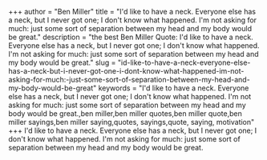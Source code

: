 +++
author = "Ben Miller"
title = "I'd like to have a neck. Everyone else has a neck, but I never got one; I don't know what happened. I'm not asking for much: just some sort of separation between my head and my body would be great."
description = "the best Ben Miller Quote: I'd like to have a neck. Everyone else has a neck, but I never got one; I don't know what happened. I'm not asking for much: just some sort of separation between my head and my body would be great."
slug = "id-like-to-have-a-neck-everyone-else-has-a-neck-but-i-never-got-one-i-dont-know-what-happened-im-not-asking-for-much:-just-some-sort-of-separation-between-my-head-and-my-body-would-be-great"
keywords = "I'd like to have a neck. Everyone else has a neck, but I never got one; I don't know what happened. I'm not asking for much: just some sort of separation between my head and my body would be great.,ben miller,ben miller quotes,ben miller quote,ben miller sayings,ben miller saying,quotes, sayings,quote, saying, motivation"
+++
I'd like to have a neck. Everyone else has a neck, but I never got one; I don't know what happened. I'm not asking for much: just some sort of separation between my head and my body would be great.
